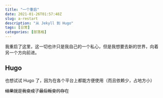 ```yaml
---
title: "一个重启"
date: 2021-01-26T01:57:48Z
slug: a-restart
description: "从 Jekyll 到 Hugo"
tags: [日常]
categories: [部落格]
---
```


我重启了这里，这一切也许只是我自己的一个私心，但是我想要去新的世界，向着另一个方向前进。

## Hugo

也想试试 Hugo 了，因为在各个平台上都能方便使用（而且依赖少，占地方小）

~~结果就是我变成了最后叛变的存在~~
